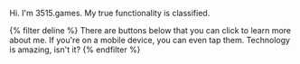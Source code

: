 Hi. I'm 3515.games. My true functionality is classified.

{% filter deline %}
There are buttons below that you can click to learn more about me. If you're on a mobile device, you can even tap them.
Technology is amazing, isn't it?
{% endfilter %}


